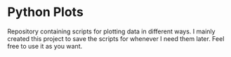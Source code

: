 # Python Plots
Repository containing scripts for plotting data in different ways.
I mainly created this project to save the scripts for whenever I need them later. Feel free to use it as you want.
